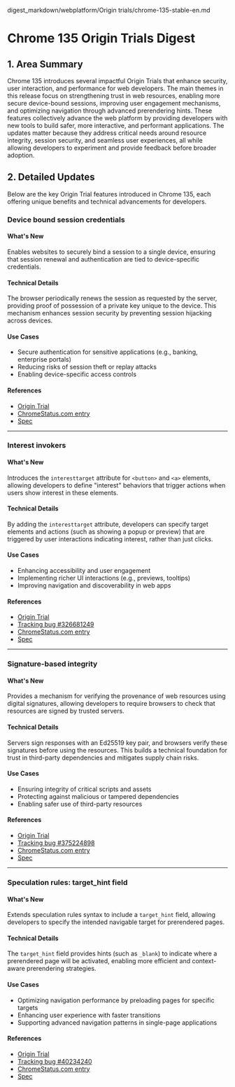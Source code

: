 digest_markdown/webplatform/Origin trials/chrome-135-stable-en.md

# Chrome 135 Origin Trials Digest

## 1. Area Summary

Chrome 135 introduces several impactful Origin Trials that enhance security, user interaction, and performance for web developers. The main themes in this release focus on strengthening trust in web resources, enabling more secure device-bound sessions, improving user engagement mechanisms, and optimizing navigation through advanced prerendering hints. These features collectively advance the web platform by providing developers with new tools to build safer, more interactive, and performant applications. The updates matter because they address critical needs around resource integrity, session security, and seamless user experiences, all while allowing developers to experiment and provide feedback before broader adoption.

## 2. Detailed Updates

Below are the key Origin Trial features introduced in Chrome 135, each offering unique benefits and technical advancements for developers.

### Device bound session credentials

#### What's New
Enables websites to securely bind a session to a single device, ensuring that session renewal and authentication are tied to device-specific credentials.

#### Technical Details
The browser periodically renews the session as requested by the server, providing proof of possession of a private key unique to the device. This mechanism enhances session security by preventing session hijacking across devices.

#### Use Cases
- Secure authentication for sensitive applications (e.g., banking, enterprise portals)
- Reducing risks of session theft or replay attacks
- Enabling device-specific access controls

#### References
- [Origin Trial](https://developer.chrome.com/origintrials/#/view_trial/3911939226324697089)
- [ChromeStatus.com entry](https://chromestatus.com/feature/5140168270413824)
- [Spec](https://w3c.github.io/webappsec-dbsc)

---

### Interest invokers

#### What's New
Introduces the `interesttarget` attribute for `<button>` and `<a>` elements, allowing developers to define "interest" behaviors that trigger actions when users show interest in these elements.

#### Technical Details
By adding the `interesttarget` attribute, developers can specify target elements and actions (such as showing a popup or preview) that are triggered by user interactions indicating interest, rather than just clicks.

#### Use Cases
- Enhancing accessibility and user engagement
- Implementing richer UI interactions (e.g., previews, tooltips)
- Improving navigation and discoverability in web apps

#### References
- [Origin Trial](https://developer.chrome.com/origintrials/#/view_trial/813462682693795841)
- [Tracking bug #326681249](https://issues.chromium.org/issues/326681249)
- [ChromeStatus.com entry](https://chromestatus.com/feature/4530756656562176)
- [Spec](https://github.com/whatwg/html/pull/11006)

---

### Signature-based integrity

#### What's New
Provides a mechanism for verifying the provenance of web resources using digital signatures, allowing developers to require browsers to check that resources are signed by trusted servers.

#### Technical Details
Servers sign responses with an Ed25519 key pair, and browsers verify these signatures before using the resources. This builds a technical foundation for trust in third-party dependencies and mitigates supply chain risks.

#### Use Cases
- Ensuring integrity of critical scripts and assets
- Protecting against malicious or tampered dependencies
- Enabling safer use of third-party resources

#### References
- [Origin Trial](https://developer.chrome.com/origintrials/#/view_trial/2704974526189404161)
- [Tracking bug #375224898](https://issues.chromium.org/issues/375224898)
- [ChromeStatus.com entry](https://chromestatus.com/feature/5032324620877824)
- [Spec](https://wicg.github.io/signature-based-sri)

---

### Speculation rules: target_hint field

#### What's New
Extends speculation rules syntax to include a `target_hint` field, allowing developers to specify the intended navigable target for prerendered pages.

#### Technical Details
The `target_hint` field provides hints (such as `_blank`) to indicate where a prerendered page will be activated, enabling more efficient and context-aware prerendering strategies.

#### Use Cases
- Optimizing navigation performance by preloading pages for specific targets
- Enhancing user experience with faster transitions
- Supporting advanced navigation patterns in single-page applications

#### References
- [Origin Trial](https://developer.chrome.com/origintrials/#/view_trial/1858297796243750913)
- [Tracking bug #40234240](https://issues.chromium.org/issues/40234240)
- [ChromeStatus.com entry](https://chromestatus.com/feature/5162540351094784)
- [Spec](https://wicg.github.io/nav-speculation/speculation-rules.html)